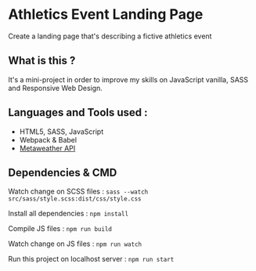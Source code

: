 # Athletics Event Landing Page
Create a landing page that's describing a fictive athletics event

## What is this ?
It's a mini-project in order to improve my skills on JavaScript vanilla, SASS and Responsive Web Design.

## Languages and Tools used :
* HTML5, SASS, JavaScript
* Webpack & Babel
* [Metaweather API](https://www.metaweather.com/api/ "Get Data from Metaweather API")
 

## Dependencies & CMD
Watch change on SCSS files : `sass --watch src/sass/style.scss:dist/css/style.css`

Install all dependencies : `npm install`

Compile JS files : `npm run build`

Watch change on JS files : `npm run watch`

Run this project on localhost server : `npm run start`
